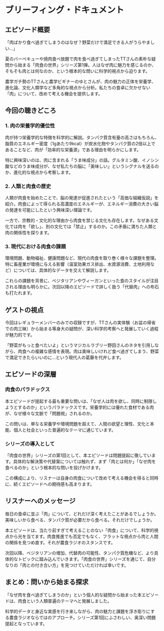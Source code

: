 # ブリーフィング・ドキュメント

## エピソード概要

「肉ばかり食べ過ぎてしまうのはなぜ？野菜だけで満足できる人がうらやましい...」

夏のバーベキューや焼肉食べ放題で肉を食べ過ぎてしまったTTさんの素朴な疑問から始まる「肉食の世界」シリーズ第1弾。人はなぜ肉に魅力を感じるのか、そもそも肉とは何なのか、という根本的な問いに科学的視点から迫ります。

農学ガチ勢のTTさんと農学ビギナーのゆとさんが、肉の魅力の正体を栄養学、進化論、文化人類学など多角的な視点から分析。私たちの食卓に欠かせない「肉」について、改めて考える機会を提供します。

## 今回の聴きどころ

### 1. 肉の栄養学的優位性

肉が持つ栄養学的な特徴を科学的に解説。タンパク質含有量の高さはもちろん、脂質のエネルギー密度（1gあたり9kcal）が炭水化物やタンパク質の2倍以上であることなど、肉が「効率的な栄養源」である理由を明らかにします。

特に興味深いのは、肉に含まれる「うま味成分」の話。グルタミン酸、イノシン酸などのうま味成分が、なぜ私たちの脳に「美味しい」というシグナルを送るのか、進化的な視点から考察します。

### 2. 人類と肉食の歴史

人類が肉食を始めたことで、脳の発達が促進されたという「高価な組織仮説」を紹介。肉食によって得られる高濃度のエネルギーが、エネルギー消費の大きい脳の発達を可能にしたという興味深い理論です。

一方で、宗教的・文化的な理由から肉食を禁じる文化も存在します。なぜある文化では肉を「欲し」、別の文化では「禁止」するのか。この矛盾に満ちた人類と肉の関係性を探ります。

### 3. 現代における肉食の課題

環境問題、動物福祉、健康問題など、現代の肉食を取り巻く様々な課題を整理。特に畜産業が環境に与える影響（温室効果ガス排出、水資源消費、土地利用など）については、具体的なデータを交えて解説します。

これらの課題を背景に、ベジタリアンやヴィーガンといった食のスタイルが注目される理由も明らかに。次回以降のエピソードで詳しく扱う「代替肉」への布石も打たれます。

## ゲストの視点

今回はレギュラーメンバーのみでの収録ですが、TTさんの実体験（お盆の帰省での肉三昧）から始まる等身大の疑問が、深い科学的考察へと発展していく過程が魅力的です。

「野菜がもっと食べたいよ」というマジカルラブリー野田さんのネタを引用しながら、肉食への複雑な感情を表現。肉は美味しいけれど食べ過ぎてしまう、野菜で満足できたらいいのに...という現代人の葛藤を代弁します。

## エピソードの深層

### 肉食のパラドックス

本エピソードが提起する最も重要な問いは、「なぜ人は肉を欲し、同時に制限しようとするのか」というパラドックスです。栄養学的には優れた食材である肉が、なぜ様々な文脈で「問題視」されるのか。

この問いは、単なる栄養学や環境問題を超えて、人間の欲望と理性、文化と本能、個人と社会といった普遍的なテーマに通じています。

### シリーズの導入として

「肉食の世界」シリーズの第1回として、本エピソードは問題提起に徹しています。具体的な解決策や代替案については触れず、まず「肉とは何か」「なぜ肉を食べるのか」という根本的な問いを投げかけます。

この構成により、リスナーは自身の肉食について改めて考える機会を得ると同時に、続くエピソードへの期待感も高まります。

## リスナーへのメッセージ

毎日の食卓に並ぶ「肉」について、どれだけ深く考えたことがあるでしょうか。美味しいから食べる、タンパク質が必要だから食べる。それだけでしょうか。

本エピソードは、当たり前すぎて考えることのない「肉食」について、科学的視点から光を当てます。肉食推進でも否定でもなく、フラットな視点から肉と人間の関係を見つめ直す。それが農食ラジオのスタンスです。

次回以降、ベジタリアンの増加、代替肉の可能性、タンパク質危機など、より具体的なトピックに踏み込んでいきます。「肉食の世界」シリーズを通じて、自分なりの「肉との付き合い方」を見つけていただければ幸いです。

## まとめ：問いから始まる探求

「なぜ肉を食べ過ぎてしまうのか」という個人的な疑問から始まった本エピソードは、肉食という人類普遍のテーマへと発展しました。

科学的データと身近な実感を行き来しながら、肉の魅力と課題を浮き彫りにする農食ラジオならではのアプローチ。シリーズ第1回にふさわしい、奥深い問題提起となっています。
